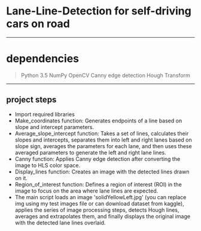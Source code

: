 # Lane-Line-Detection for self-driving cars on road
__________________________________________________________
# dependencies
> Python 3.5
> NumPy
> OpenCV
> Canny edge detection
> Hough Transform
__________________________________________________________
## project steps
* Import required libraries
* Make_coordinates function: Generates endpoints of a line based on slope and intercept parameters.
* Average_slope_intercept function: Takes a set of lines, calculates their slopes and intercepts, separates them into left and right lanes based on slope sign, averages the parameters for each lane, and then uses these averaged parameters to generate the left and right lane lines.
* Canny function: Applies Canny edge detection after converting the image to HLS color space.
* Display_lines function: Creates an image with the detected lines drawn on it.
* Region_of_interest function: Defines a region of interest (ROI) in the image to focus on the area where lane lines are expected.
* The main script loads an image 'solidYellowLeft.jpg' (you can replace img using my test images file or can download dataset from kaggle), applies the series of image processing steps, detects Hough lines, averages and extrapolates them, and finally displays the original image with the detected lane lines overlaid.
